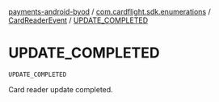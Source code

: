 [payments-android-byod](../../index.md) / [com.cardflight.sdk.enumerations](../index.md) / [CardReaderEvent](index.md) / [UPDATE_COMPLETED](./-u-p-d-a-t-e_-c-o-m-p-l-e-t-e-d.md)

# UPDATE_COMPLETED

`UPDATE_COMPLETED`

Card reader update completed.

